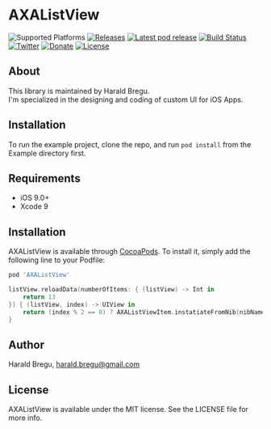 # AXAListView

![Supported Platforms](https://img.shields.io/cocoapods/p/AXAListView.svg) 
[![Releases](https://img.shields.io/github/release/haraldbregu/AXAListView.svg)](https://github.com/haraldbregu/AXAListView/releases) 
[![Latest pod release](https://img.shields.io/cocoapods/v/AXAListView.svg)](http://cocoapods.org/pods/axalistview)
[![Build Status](https://api.travis-ci.org/haraldbregu/AXAListView.svg?branch=master)](https://travis-ci.org/haraldbregu/AXAListView) 
[![Twitter](https://img.shields.io/badge/Twitter-@HaraldBregu-blue.svg?style=flat)](https://twitter.com/HaraldBregu)
[![Donate](https://img.shields.io/badge/Donate-PayPal-blue.svg)](https://www.paypal.me/haraldbregu)
[![License](https://img.shields.io/cocoapods/l/AXAListView.svg?style=flat)](https://cocoapods.org/pods/AXAListView)


## About
This library is maintained by Harald Bregu.<br>
I'm specialized in the designing and coding of custom UI for iOS Apps.<br>

## Installation

To run the example project, clone the repo, and run `pod install` from the Example directory first.

## Requirements
- iOS 9.0+
- Xcode 9

## Installation

AXAListView is available through [CocoaPods](https://cocoapods.org). To install
it, simply add the following line to your Podfile:

```ruby
pod 'AXAListView'
```
```swift
listView.reloadData(numberOfItems: { (listView) -> Int in
    return 13
}) { (listView, index) -> UIView in
    return (index % 2 == 0) ? AXAListViewItem.instatiateFromNib(nibName: "AXAListViewItemOne") : AXAListViewItem.instatiateFromNib(nibName: "AXAListViewItemTwo")
}
```

## Author

Harald Bregu, harald.bregu@gmail.com

## License

AXAListView is available under the MIT license. See the LICENSE file for more info.
